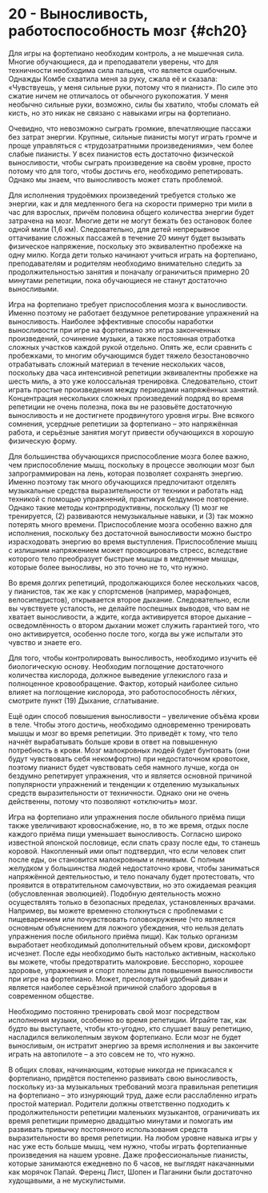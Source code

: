 # 20 - Выносливость, работоспособность мозг {#ch20}

Для игры на фортепиано необходим контроль, а не мышечная сила. Многие обучающиеся, да и преподаватели уверены, что для техничности необходима сила пальцев, что является ошибочным. Однажды Комбе схватила меня за руку, сжала её и сказала: «Чувствуешь, у меня сильные руки, потому что я пианист». По силе это сжатие ничем не отличалось от обычного рукопожатия. У меня необычно сильные руки, возможно, силы бы хватило, чтобы сломать ей кисть, но это никак не связано с навыками игры на фортепиано.

Очевидно, что невозможно сыграть громкие, впечатляющие пассажи без затрат энергии. Крупные, сильные пианисты могут играть громче и проще управляться с «трудозатратными произведениями», чем более слабые пианисты. У всех пианистов есть достаточно физической выносливости, чтобы сыграть произведение на своём уровне, просто потому что для того, чтобы достичь его, необходимо репетировать. Однако мы знаем, что выносливость может стать проблемой.

Для исполнения трудоёмких произведений требуется столько же энергии, как и для медленного бега на скорости примерно три мили в час для взрослых, причём половина общего количества энергии будет затрачена на мозг. Многие дети не могут бежать без остановок более одной мили (1,6 км). Следовательно, для детей непрерывное оттачивание сложных пассажей в течение 20 минут будет вызывать физическое напряжение, поскольку это эквивалентно пробежке на одну милю. Когда дети только начинают учиться играть на фортепиано, преподавателям и родителям необходимо внимательно следить за продолжительностью занятия и поначалу ограничиться примерно 20 минутами репетиции, пока обучающиеся не станут достаточно выносливыми.

Игра на фортепиано требует приспособления мозга к выносливости. Именно поэтому не работает бездумное репетирование упражнений на выносливость. Наиболее эффективные способы наработки выносливости при игре на фортепиано это игра законченных произведений, сочинение музыки, а также постоянная отработка сложных участков каждой рукой отдельно. Опять же, если сравнить с пробежками, то многим обучающимся будет тяжело безостановочно отрабатывать сложный материал в течение нескольких часов, поскольку два часа интенсивной репетиции эквивалентны пробежке на шесть миль, а это уже колоссальная тренировка. Следовательно, стоит играть простые произведения между периодами напряжённых занятий. Концентрация нескольких сложных произведений подряд во время репетиции не очень полезна, пока вы не разовьёте достаточную выносливость и не достигнете продвинутого уровня игры. Вне всякого сомнения, усердные репетиции за фортепиано – это напряжённая работа, и серьёзные занятия могут привести обучающихся в хорошую физическую форму.

Для большинства обучающихся приспособление мозга более важно, чем приспособление мышц, поскольку в процессе эволюции мозг был запрограммирован на лень, которая позволяет сохранять энергию. Именно поэтому так много обучающихся предпочитают отделять музыкальные средства выразительности от техники и работать над техникой с помощью упражнений, практикуя бездумное повторение. Однако такие методы контрпродуктивны, поскольку (1) мозг не тренируется, (2) развиваются немузыкальные навыки, и (3) так можно потерять много времени. Приспособление мозга особенно важно для исполнения, поскольку без достаточной выносливости можно быстро израсходовать энергию во время выступления. Приспособление мышц с излишним напряжением может провоцировать стресс, вследствие которого тело преобразует быстрые мышцы в медленные мышцы, которые более выносливы, но это точно не то, что нужно.

Во время долгих репетиций, продолжающихся более нескольких часов, у пианистов, так же как у спортсменов (например, марафонцев, велосипедистов), открывается второе дыхание. Следовательно, если вы чувствуете усталость, не делайте поспешных выводов, что вам не хватает выносливости, а ждите, когда активируется второе дыхание – осведомлённость о втором дыхании может служить гарантией того, что оно активируется, особенно после того, когда вы уже испытали это чувство и знаете его.

Для того, чтобы контролировать выносливость, необходимо изучить её биологическую основу. Необходим поглощение достаточного количества кислорода, должное выведение углекислого газа и полноценное кровообращение. Фактор, который наиболее сильно влияет на поглощение кислорода, это работоспособность лёгких, смотрите пункт (19) Дыхание, сглатывание.

Ещё один способ повышения выносливости – увеличение объёма крови в теле. Чтобы этого достичь, необходимо одновременно тренировать мышцы и мозг во время репетиции. Это приведёт к тому, что тело начнёт вырабатывать больше крови в ответ на повышенную потребность в крови. Мозг малокровных людей будет бунтовать (они будут чувствовать себя некомфортно) при недостаточном кровотоке, поэтому пианист будет чувствовать себя намного лучше, когда он бездумно репетирует упражнения, что и является основной причиной популярности упражнений и тенденции к отделению музыкальных средств выразительности от техничности. Однако они не очень действенны, потому что позволяют «отключить» мозг.

Игра на фортепиано или упражнения после обильного приёма пищи также увеличивают кровоснабжение, но, в то же время, отдых после каждого приёма пищи уменьшает выносливость. Согласно широко известной японской пословице, если спать сразу после еды, то станешь коровой. Накопленный ими опыт подтвердил, что если человек спит после еды, он становится малокровным и ленивым. С полным желудком у большинства людей недостаточно крови, чтобы заниматься напряжённой деятельностью, и тело поначалу будет протестовать, что проявится в отвратительном самочувствии, но это ожидаемая реакция (обусловленная эволюцией). Подобную деятельность можно осуществлять только в безопасных пределах, установленных врачами. Например, вы можете временно столкнуться с проблемами с пищеварением или почувствовать головокружение (что является основным объяснением для ложного убеждения, что нельзя делать упражнения после обильного приёма пищи). Как только организм выработает необходимый дополнительный объем крови, дискомфорт исчезнет. После еды необходимо быть настолько активным, насколько вы можете, чтобы предотвратить малокровие. Бесспорно, хорошее здоровье, упражнения и спорт полезны для повышения выносливости при игре на фортепиано. Может, пресловутый удобный диван и является наиболее серьёзной причиной слабого здоровья в современном обществе.

Необходимо постоянно тренировать свой мозг посредством исполнения музыки, особенно во время репетиции. Играйте так, как будто вы выступаете, чтобы кто-угодно, кто слушает вашу репетицию, насладился великолепным звуком фортепиано. Если мозг не будет выносливым, он истратит энергию за время исполнения и вы закончите играть на автопилоте – а это совсем не то, что нужно.

В общих словах, начинающим, которые никогда не прикасался к фортепиано, придётся постепенно развивать свою выносливость, поскольку из-за музыкальных требований мозга правильная репетиция на фортепиано – это изнуряющий труд, даже если расслабленно играть простой материал. Родители должны ответственно подходить к продолжительности репетиции маленьких музыкантов, ограничивать их время репетиции примерно двадцатью минутами и помогать им развивать привычку постоянного использования средств выразительности во время репетиции. На любом уровне навыка игры у нас уже есть больше мышц, чем нужно, чтобы играть фортепианные произведения на нашем уровне. Даже профессиональные пианисты, которые занимаются ежедневно по 6 часов, не выглядят накачанными как морячок Папай. Ференц Лист, Шопен и Паганини были достаточно худощавыми, а не мускулистыми.
